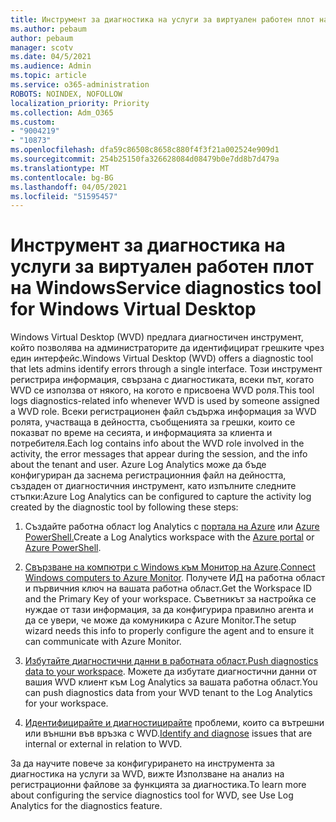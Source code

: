 ```yaml
---
title: Инструмент за диагностика на услуги за виртуален работен плот на Windows
ms.author: pebaum
author: pebaum
manager: scotv
ms.date: 04/5/2021
ms.audience: Admin
ms.topic: article
ms.service: o365-administration
ROBOTS: NOINDEX, NOFOLLOW
localization_priority: Priority
ms.collection: Adm_O365
ms.custom:
- "9004219"
- "10873"
ms.openlocfilehash: dfa59c86508c8658c880f4f3f21a002524e909d1
ms.sourcegitcommit: 254b25150fa326628084d08479b0e7dd8b7d479a
ms.translationtype: MT
ms.contentlocale: bg-BG
ms.lasthandoff: 04/05/2021
ms.locfileid: "51595457"
---
```

# <a name="service-diagnostics-tool-for-windows-virtual-desktop"></a><span data-ttu-id="59676-102">Инструмент за диагностика на услуги за виртуален работен плот на Windows</span><span class="sxs-lookup"><span data-stu-id="59676-102">Service diagnostics tool for Windows Virtual Desktop</span></span>

<span data-ttu-id="59676-103">Windows Virtual Desktop (WVD) предлага диагностичен инструмент, който позволява на администраторите да идентифицират грешките чрез един интерфейс.</span><span class="sxs-lookup"><span data-stu-id="59676-103">Windows Virtual Desktop (WVD) offers a diagnostic tool that lets admins identify errors through a single interface.</span></span> <span data-ttu-id="59676-104">Този инструмент регистрира информация, свързана с диагностиката, всеки път, когато WVD се използва от някого, на когото е присвоена WVD роля.</span><span class="sxs-lookup"><span data-stu-id="59676-104">This tool logs diagnostics-related info whenever WVD is used by someone assigned a WVD role.</span></span> <span data-ttu-id="59676-105">Всеки регистрационен файл съдържа информация за WVD ролята, участваща в дейността, съобщенията за грешки, които се показват по време на сесията, и информацията за клиента и потребителя.</span><span class="sxs-lookup"><span data-stu-id="59676-105">Each log contains info about the WVD role involved in the activity, the error messages that appear during the session, and the info about the tenant and user.</span></span> <span data-ttu-id="59676-106">Azure Log Analytics може да бъде конфигуриран да заснема регистрационния файл на дейността, създаден от диагностичния инструмент, като изпълните следните стъпки:</span><span class="sxs-lookup"><span data-stu-id="59676-106">Azure Log Analytics can be configured to capture the activity log created by the diagnostic tool by following these steps:</span></span>

1. <span data-ttu-id="59676-107">Създайте работна област log Analytics с [портала на Azure](https://go.microsoft.com/fwlink/?linkid=2129500) или [Azure PowerShell.](https://go.microsoft.com/fwlink/?linkid=2129501)</span><span class="sxs-lookup"><span data-stu-id="59676-107">Create a Log Analytics workspace with the [Azure portal](https://go.microsoft.com/fwlink/?linkid=2129500) or [Azure PowerShell](https://go.microsoft.com/fwlink/?linkid=2129501).</span></span>

1. <span data-ttu-id="59676-108">[Свързване на компютри с Windows към Монитор на Azure](https://go.microsoft.com/fwlink/?linkid=2129913).</span><span class="sxs-lookup"><span data-stu-id="59676-108">[Connect Windows computers to Azure Monitor](https://go.microsoft.com/fwlink/?linkid=2129913).</span></span> <span data-ttu-id="59676-109">Получете ИД на работна област и първичния ключ на вашата работна област.</span><span class="sxs-lookup"><span data-stu-id="59676-109">Get the Workspace ID and the Primary Key of your workspace.</span></span> <span data-ttu-id="59676-110">Съветникът за настройка се нуждае от тази информация, за да конфигурира правилно агента и да се увери, че може да комуникира с Azure Monitor.</span><span class="sxs-lookup"><span data-stu-id="59676-110">The setup wizard needs this info to properly configure the agent and to ensure it can communicate with Azure Monitor.</span></span>

1. <span data-ttu-id="59676-111">[Избутайте диагностични данни в работната област.](https://go.microsoft.com/fwlink/?linkid=2128284)</span><span class="sxs-lookup"><span data-stu-id="59676-111">[Push diagnostics data to your workspace](https://go.microsoft.com/fwlink/?linkid=2128284).</span></span> <span data-ttu-id="59676-112">Можете да избутате диагностични данни от вашия WVD клиент към Log Analytics за вашата работна област.</span><span class="sxs-lookup"><span data-stu-id="59676-112">You can push diagnostics data from your WVD tenant to the Log Analytics for your workspace.</span></span>

1. <span data-ttu-id="59676-113">[Идентифицирайте и диагностицирайте](https://docs.microsoft.com/azure/virtual-desktop/diagnostics-role-service#diagnose-issues-with-powershell) проблеми, които са вътрешни или външни във връзка с WVD.</span><span class="sxs-lookup"><span data-stu-id="59676-113">[Identify and diagnose](https://docs.microsoft.com/azure/virtual-desktop/diagnostics-role-service#diagnose-issues-with-powershell) issues that are internal or external in relation to WVD.</span></span>

<span data-ttu-id="59676-114">За да научите повече за конфигурирането на инструмента за диагностика на услуги за WVD, вижте Използване на анализ на регистрационни файлове за функцията за диагностика.</span><span class="sxs-lookup"><span data-stu-id="59676-114">To learn more about configuring the service diagnostics tool for WVD, see Use Log Analytics for the diagnostics feature.</span></span>
